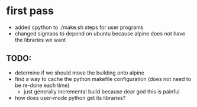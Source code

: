 # first pass
- added cpython to ./make.sh steps for user programs
- changed sigmaos to depend on ubuntu because alpine does not have the libraries we want

## TODO:
- determine if we should move the building onto alpine
- find a way to cache the python makefile configuration (does not need to be re-done each time)
    - just generally incremental build because dear god this is painful
- how does user-mode python get its libraries?